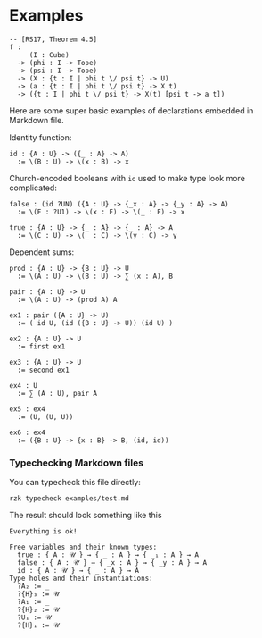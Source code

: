 # Examples

```
-- [RS17, Theorem 4.5]
f :
     (I : Cube)
  -> (phi : I -> Tope)
  -> (psi : I -> Tope)
  -> (X : {t : I | phi t \/ psi t} -> U)
  -> (a : {t : I | phi t \/ psi t} -> X t)
  -> ({t : I | phi t \/ psi t} -> X(t) [psi t -> a t])
```

Here are some super basic examples of declarations embedded in Markdown file.

Identity function:

```rzk
id : {A : U} -> ({_ : A} -> A)
  := \(B : U) -> \(x : B) -> x
```

Church-encoded booleans with `id` used to make type look more complicated:

```rzk
false : (id ?UN) ({A : U} -> {_x : A} -> {_y : A} -> A)
  := \(F : ?U1) -> \(x : F) -> \(_ : F) -> x

true : {A : U} -> {_ : A} -> {_ : A} -> A
  := \(C : U) -> \(_ : C) -> \(y : C) -> y
```

Dependent sums:

```rzk
prod : {A : U} -> {B : U} -> U
  := \(A : U) -> \(B : U) -> ∑ (x : A), B

pair : {A : U} -> U
  := \(A : U) -> (prod A) A

ex1 : pair ({A : U} -> U)
  := ( id U, (id ({B : U} -> U)) (id U) )

ex2 : {A : U} -> U
  := first ex1

ex3 : {A : U} -> U
  := second ex1

ex4 : U
  := ∑ (A : U), pair A

ex5 : ex4
  := (U, (U, U))

ex6 : ex4
  := ({B : U} -> {x : B} -> B, (id, id))
```

### Typechecking Markdown files

You can typecheck this file directly:


```
rzk typecheck examples/test.md
```

The result should look something like this

```
Everything is ok!

Free variables and their known types:
  true : { A : 𝒰 } → { _ : A } → { _₁ : A } → A
  false : { A : 𝒰 } → { _x : A } → { _y : A } → A
  id : { A : 𝒰 } → { _ : A } → A
Type holes and their instantiations:
  ?A₂ := _
  ?{H}₃ := 𝒰
  ?A₁ := _
  ?{H}₂ := 𝒰
  ?U₁ := 𝒰
  ?{H}₁ := 𝒰
```
